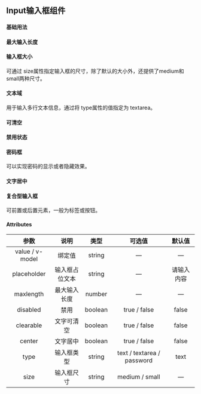 ## Input输入框组件

#### 基础用法
<base-code>

<template slot="display">

<input-exam1></input-exam1>

</template>

<template>

```vue
<m-input v-model="value" placeholder="请输入内容"></m-input>

<script>
export default {
	data() {
		return {
			value: ''
		}
	}
}
</script>
```

</template>

</base-code>








#### 最大输入长度

<base-code>

<template slot="display">

<input-exam8></input-exam8>

</template>

<template>

```vue
<m-input v-model="value" maxlength="10" placeholder="最多只能输入10个字符"></m-input>

<script>
export default {
	data() {
		return {
			value: ''
		}
	}
}
</script>
```

</template>

</base-code>









#### 输入框大小

 可通过 size属性指定输入框的尺寸，除了默认的大小外，还提供了medium和small两种尺寸。 



<base-code>

<template slot="display">

<input-exam2></input-exam2>

</template>

<template>

```vue
<m-input v-model="value" placeholder="请输入内容"></m-input>
<m-input v-model="value" placeholder="请输入内容" size="medium"></m-input>
<m-input v-model="value" placeholder="请输入内容" size="small"></m-input>

<script>
export default {
	data() {
		return {
			value: ''
		}
	}
}
</script>
```

</template>

</base-code>








#### 文本域

 用于输入多行文本信息，通过将 type属性的值指定为 textarea。 
 
 <base-code>
 
 <template slot="display">
 
 <input-exam3></input-exam3>
 
 </template>
 
 <template>
 
 ```vue
 <m-input v-model="value" placeholder="请输入一长段内容" type="textarea"></m-input>
 	</div>
 </template>
 
 <script>
 export default {
 	data() {
 		return {
 			value: ''
 		}
 	}
 }
 </script>
 ```
 
 </template>
 
 </base-code>





#### 可清空


<base-code>

<template slot="display">

<input-exam4></input-exam4>

</template>

<template>

```vue
<m-input v-model="value" clearable placeholder="请输入内容"></m-input>

<script>
export default {
	data() {
		return {
			value: ''
		}
	}
}
</script>
```

</template>

</base-code>



#### 禁用状态


<base-code>

<template slot="display">

<input-exam5></input-exam5>

</template>

<template>

```vue
<m-input v-model="value" disabled placeholder="请输入内容"></m-input>

<script>
export default {
	data() {
		return {
			value: ''
		}
	}
}
</script>
```

</template>

</base-code>





#### 密码框

可以实现密码的显示或者隐藏效果。

<base-code>

<template slot="display">

<input-exam9></input-exam9>

</template>

<template>

```vue
<m-input v-model="value" type="password" placeholder="最多只能输入10个字符"></m-input>

<script>
export default {
	data() {
		return {
			value: ''
		}
	}
}
</script>
```

</template>

</base-code>









#### 文字居中

<base-code>

<template slot="display">

<input-exam6></input-exam6>

</template>

<template>

```vue
<m-input v-model="value" center placeholder="请输入内容"></m-input>

<script>
export default {
	data() {
		return {
			value: ''
		}
	}
}
</script>
```

</template>

</base-code>


#### 复合型输入框

 可前置或后置元素，一般为标签或按钮。
 
 <base-code>
 
 <template slot="display">
 
 <input-exam7></input-exam7>
 
 </template>
 
 <template>
 
 ```vue
 <m-input v-model="value" center placeholder="请输入内容">
 	<template slot="prepend">Http://</template>
 </m-input>
 	<m-input v-model="value" center placeholder="请输入内容">
 	<template slot="append">.com</template>
 </m-input>
 <m-input v-model="value" center placeholder="请输入内容">
 	<template slot="prepend">Http://</template>
 	<template slot="append">.com</template>
 </m-input>
 
 
 <script>
 export default {
 	data() {
 		return {
 			value: ''
 		}
 	}
 }
 </script>
 ```
 
 </template>
 
 </base-code>





#### Attributes

|      参数       |      说明      |  类型   |           可选值           |   默认值   |
| :-------------: | :------------: | :-----: | :------------------------: | :--------: |
| value / v-model |     绑定值     | string  |             —              |     —      |
|   placeholder   | 输入框占位文本 | string  |             —              | 请输入内容 |
|    maxlength    |  最大输入长度  | number  |             —              |     —      |
|    disabled     |      禁用      | boolean |        true / false        |   false    |
|    clearable    |   文字可清空   | boolean |        true / false        |   false    |
|     center      |    文字居中    | boolean |        true / false        |   false    |
|      type       |   输入框类型   | string  | text / textarea / password |    text    |
|      size       |   输入框尺寸   | string  |       medium / small       |     —      |
